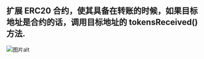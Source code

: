 ## 扩展 ERC20 合约，使其具备在转账的时候，如果目标地址是合约的话，调用目标地址的 tokensReceived() 方法.
![图片alt]([图片链接](https://github.com/Sword20140414/openspace/blob/main/homeworks/07_Nft/img/1-1.png) "图片title")
